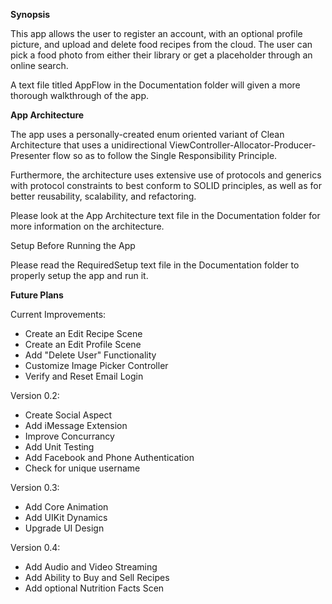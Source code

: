 
**Synopsis**

This app allows the user to register an account, with an optional profile picture, and upload and delete food recipes from the cloud. The user can pick a food photo from either their library or get a placeholder through an online search.

A text file titled AppFlow in the Documentation folder will given a more thorough walkthrough of the app.

**App Architecture**

The app uses a personally-created enum oriented variant of Clean Architecture that uses a unidirectional ViewController-Allocator-Producer-Presenter flow so as to follow the Single Responsibility Principle.

Furthermore, the architecture uses extensive use of protocols and generics with protocol constraints to best conform to SOLID principles, as well as for better reusability, scalability, and refactoring. 

Please look at the App Architecture text file in the Documentation folder for more information on the architecture.

Setup Before Running the App

Please read the RequiredSetup text file in the Documentation folder to properly setup the app and run it.

**Future Plans**

Current Improvements:
- Create an Edit Recipe Scene
- Create an Edit Profile Scene
- Add "Delete User" Functionality
- Customize Image Picker Controller
- Verify and Reset Email Login

Version 0.2:
- Create Social Aspect
- Add iMessage Extension
- Improve Concurrancy
- Add Unit Testing
- Add Facebook and Phone Authentication
- Check for unique username

Version 0.3:
- Add Core Animation
- Add UIKit Dynamics
- Upgrade UI Design

Version 0.4:
- Add Audio and Video Streaming
- Add Ability to Buy and Sell Recipes
- Add optional Nutrition Facts Scen

